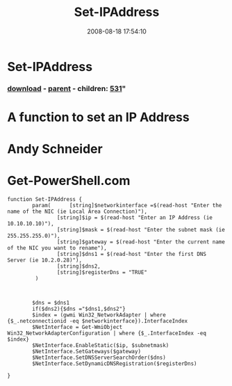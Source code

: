 ﻿---
pid:            530
parent:         529
children:       531
poster:         Andy Schneider
title:          Set-IPAddress
date:           2008-08-18 17:54:10
format:         posh
---

# Set-IPAddress

### [download](530.ps1) - [parent](529.md) - children: [531](531.md)"

# A function to set an IP Address
# Andy Schneider
# Get-PowerShell.com

```posh
function Set-IPAddress {
		param(		[string]$networkinterface =$(read-host "Enter the name of the NIC (ie Local Area Connection)"),
				[string]$ip = $(read-host "Enter an IP Address (ie 10.10.10.10)"),
				[string]$mask = $(read-host "Enter the subnet mask (ie 255.255.255.0)"),
				[string]$gateway = $(read-host "Enter the current name of the NIC you want to rename"),
				[string]$dns1 = $(read-host "Enter the first DNS Server (ie 10.2.0.28)"),
				[string]$dns2,
				[string]$registerDns = "TRUE"
		 )
		
				
		
		$dns = $dns1
		if($dns2){$dns ="$dns1,$dns2"}
		$index = (gwmi Win32_NetworkAdapter | where {$_.netconnectionid -eq $networkinterface}).InterfaceIndex
		$NetInterface = Get-WmiObject Win32_NetworkAdapterConfiguration | where {$_.InterfaceIndex -eq $index}
		$NetInterface.EnableStatic($ip, $subnetmask)
		$NetInterface.SetGateways($gateway)
		$NetInterface.SetDNSServerSearchOrder($dns)
		$NetInterface.SetDynamicDNSRegistration($registerDns)
		
}
```
